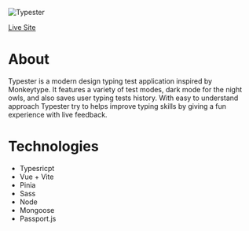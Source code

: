 
![Typester](https://user-images.githubusercontent.com/88082101/187229526-2ae838ab-e267-4a95-a7e8-63523e0d007d.jpg) 

[Live Site](https://typester-app.herokuapp.com/)

# About 

Typester is a modern design typing test application inspired by Monkeytype. It features a variety of test modes, dark mode for the night owls, and also saves user typing tests history. With easy to understand approach Typester try to helps improve typing skills by giving a fun experience with live feedback.

# Technologies

- Typesricpt
- Vue + Vite
- Pinia 
- Sass
- Node 
- Mongoose
- Passport.js
